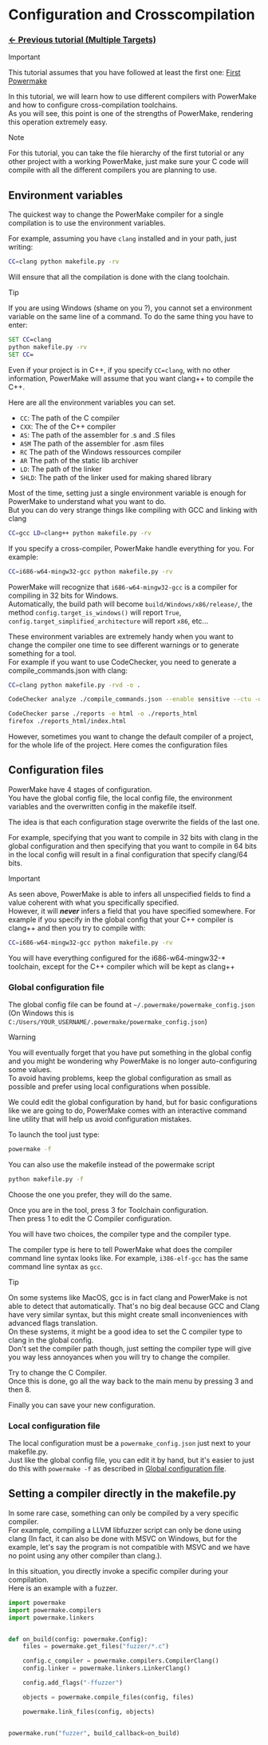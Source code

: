 # Configuration and Crosscompilation

### [<- Previous tutorial (Multiple Targets)](../03-multiple-targets/README.md)

> [!IMPORTANT]  
> This tutorial assumes that you have followed at least the first one: [First Powermake](../01-first-powermake/README.md)


In this tutorial, we will learn how to use different compilers with PowerMake and how to configure cross-compilation toolchains.  
As you will see, this point is one of the strengths of PowerMake, rendering this operation extremely easy.


> [!NOTE]  
> For this tutorial, you can take the file hierarchy of the first tutorial or any other project with a working PowerMake, just make sure your C code will compile with all the different compilers you are planning to use.

## Environment variables

The quickest way to change the PowerMake compiler for a single compilation is to use the environment variables.

For example, assuming you have `clang` installed and in your path, just writing:
```sh
CC=clang python makefile.py -rv
```
Will ensure that all the compilation is done with the clang toolchain.

> [!TIP]  
> If you are using Windows (shame on you ?), you cannot set a environment variable on the same line of a command.
> To do the same thing you have to enter:
> ```bat
> SET CC=clang
> python makefile.py -rv
> SET CC=
> ```

Even if your project is in C++, if you specify `CC=clang`, with no other information, PowerMake will assume that you want clang++ to compile the C++.

Here are all the environment variables you can set.
- `CC`: The path of the C compiler
- `CXX`: The of the C++ compiler
- `AS`: The path of the assembler for .s and .S files
- `ASM` The path of the assembler for .asm files
- `RC` The path of the Windows ressources compiler
- `AR` The path of the static lib archiver
- `LD`: The path of the linker
- `SHLD`: The path of the linker used for making shared library

Most of the time, setting just a single environment variable is enough for PowerMake to understand what you want to do.  
But you can do very strange things like compiling with GCC and linking with clang
```sh
CC=gcc LD=clang++ python makefile.py -rv
```

If you specify a cross-compiler, PowerMake handle everything for you.
For example:
```sh
CC=i686-w64-mingw32-gcc python makefile.py -rv
```
PowerMake will recognize that `i686-w64-mingw32-gcc` is a compiler for compiling in 32 bits for Windows.  
Automatically, the build path will become `build/Windows/x86/release/`, the method `config.target_is_windows()` will report `True`, `config.target_simplified_architecture` will report `x86`, etc...

These environment variables are extremely handy when you want to change the compiler one time to see different warnings or to generate something for a tool.  
For example if you want to use CodeChecker, you need to generate a compile_commands.json with clang:
```sh
CC=clang python makefile.py -rvd -o .

CodeChecker analyze ./compile_commands.json --enable sensitive --ctu -o ./reports

CodeChecker parse ./reports -e html -o ./reports_html
firefox ./reports_html/index.html
```

However, sometimes you want to change the default compiler of a project, for the whole life of the project. Here comes the configuration files

## Configuration files

PowerMake have 4 stages of configuration.  
You have the global config file, the local config file, the environment variables and the overwritten config in the makefile itself.

The idea is that each configuration stage overwrite the fields of the last one.

For example, specifying that you want to compile in 32 bits with clang in the global configuration and then specifying that you want to compile in 64 bits in the local config will result in a final configuration that specify clang/64 bits.

> [!IMPORTANT]  
> As seen above, PowerMake is able to infers all unspecified fields to find a value coherent with what you specifically specified.  
> However, it will ***never*** infers a field that you have specified somewhere. For example if you specify in the global config that your C++ compiler is clang++ and then you try to compile with:
> ```sh
> CC=i686-w64-mingw32-gcc python makefile.py -rv
> ```
> You will have everything configured for the i686-w64-mingw32-* toolchain, except for the C++ compiler which will be kept as clang++

### Global configuration file

The global config file can be found at `~/.powermake/powermake_config.json` (On Windows this is `C:/Users/YOUR_USERNAME/.powermake/powermake_config.json`)

> [!WARNING]  
> You will eventually forget that you have put something in the global config and you might be wondering why PowerMake is no longer auto-configuring some values.  
> To avoid having problems, keep the global configuration as small as possible and prefer using local configurations when possible.


We could edit the global configuration by hand, but for basic configurations like we are going to do, PowerMake comes with an interactive command line utility that will help us avoid configuration mistakes.

To launch the tool just type:
```sh
powermake -f
```
You can also use the makefile instead of the powermake script
```sh
python makefile.py -f
```

Choose the one you prefer, they will do the same.

Once you are in the tool, press 3 for Toolchain configuration.  
Then press 1 to edit the C Compiler configuration.


You will have two choices, the compiler type and the compiler type.

The compiler type is here to tell PowerMake what does the compiler command line syntax looks like. For example, `i386-elf-gcc` has the same command line syntax as `gcc`.

> [!TIP]  
> On some systems like MacOS, gcc is in fact clang and PowerMake is not able to detect that automatically. That's no big deal because GCC and Clang have very similar syntax, but this might create small inconveniences with advanced flags translation.  
> On these systems, it might be a good idea to set the C compiler type to clang in the global config.  
> Don't set the compiler path though, just setting the compiler type will give you way less annoyances when you will try to change the compiler.


Try to change the C Compiler.  
Once this is done, go all the way back to the main menu by pressing 3 and then 8.

Finally you can save your new configuration.

### Local configuration file

The local configuration must be a `powermake_config.json` just next to your makefile.py.  
Just like the global config file, you can edit it by hand, but it's easier to just do this with `powermake -f` as described in [Global configuration file](#global-configuration-file).


## Setting a compiler directly in the makefile.py

In some rare case, something can only be compiled by a very specific compiler.  
For example, compiling a LLVM libfuzzer script can only be done using clang (In fact, it can also be done with MSVC on Windows, but for the example, let's say the program is not compatible with MSVC and we have no point using any other compiler than clang.).

In this situation, you directly invoke a specific compiler during your compilation.  
Here is an example with a fuzzer.

```py
import powermake
import powermake.compilers
import powermake.linkers


def on_build(config: powermake.Config):
    files = powermake.get_files("fuzzer/*.c")

    config.c_compiler = powermake.compilers.CompilerClang()
    config.linker = powermake.linkers.LinkerClang()

    config.add_flags("-ffuzzer")

    objects = powermake.compile_files(config, files)

    powermake.link_files(config, objects)


powermake.run("fuzzer", build_callback=on_build)
```